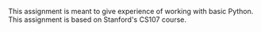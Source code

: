 This assignment is meant to give experience of working with basic Python.
This assignment is based on Stanford's CS107 course.
